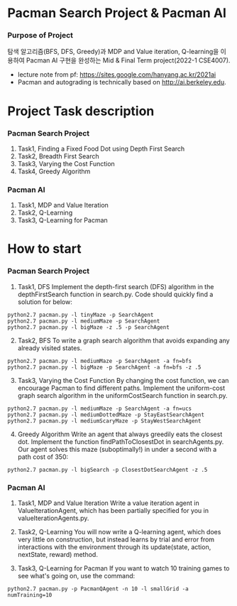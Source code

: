 # Pacman Search Project & Pacman AI

### Purpose of Project
탐색 알고리즘(BFS, DFS, Greedy)과 MDP and Value iteration, Q-learning을 이용하여 Pacman AI 구현을 완성하는 Mid & Final Term project(2022-1 CSE4007). 
- lecture note from pf: https://sites.google.com/hanyang.ac.kr/2021ai
- Pacman and autograding is technically based on http://ai.berkeley.edu.

# Project Task description

### Pacman Search Project
1. Task1, Finding a Fixed Food Dot using Depth First Search
2. Task2, Breadth First Search
3. Task3, Varying the Cost Function
4. Task4, Greedy Algorithm

### Pacman AI
1. Task1, MDP and Value Iteration
2. Task2, Q-Learning
3. Task3, Q-Learning for Pacman

# How to start
### Pacman Search Project
1. Task1, DFS
Implement the depth-first search (DFS) algorithm in the depthFirstSearch function in search.py. Code should quickly find a solution for below:

```console
python2.7 pacman.py -l tinyMaze -p SearchAgent
python2.7 pacman.py -l mediumMaze -p SearchAgent
python2.7 pacman.py -l bigMaze -z .5 -p SearchAgent
```

2. Task2, BFS
To write a graph search algorithm that avoids expanding any already visited states.

```console
python2.7 pacman.py -l mediumMaze -p SearchAgent -a fn=bfs
python2.7 pacman.py -l bigMaze -p SearchAgent -a fn=bfs -z .5
```

3. Task3, Varying the Cost Function
By changing the cost function, we can encourage Pacman to find different paths. Implement the uniform-cost graph search algorithm in the uniformCostSearch function in search.py.

```console
python2.7 pacman.py -l mediumMaze -p SearchAgent -a fn=ucs
python2.7 pacman.py -l mediumDottedMaze -p StayEastSearchAgent
python2.7 pacman.py -l mediumScaryMaze -p StayWestSearchAgent
```

4. Greedy Algorithm
Write an agent that always greedily eats the closest dot. Implement the function findPathToClosestDot in searchAgents.py. Our agent solves this maze (suboptimally!) in under a second with a path cost of 350:

```console
python2.7 pacman.py -l bigSearch -p ClosestDotSearchAgent -z .5
```

### Pacman AI
1. Task1, MDP and Value Iteration
Write a value iteration agent in ValueIterationAgent, which has been partially specified for you in valueIterationAgents.py.

2. Task2, Q-Learning
You will now write a Q-learning agent, which does very little on construction, but instead learns by trial and error from interactions with the environment through its update(state, action, nextState, reward) method.

3. Task3, Q-Learning for Pacman
If you want to watch 10 training games to see what's going on, use the command:

```console
python2.7 pacman.py -p PacmanQAgent -n 10 -l smallGrid -a numTraining=10
```

